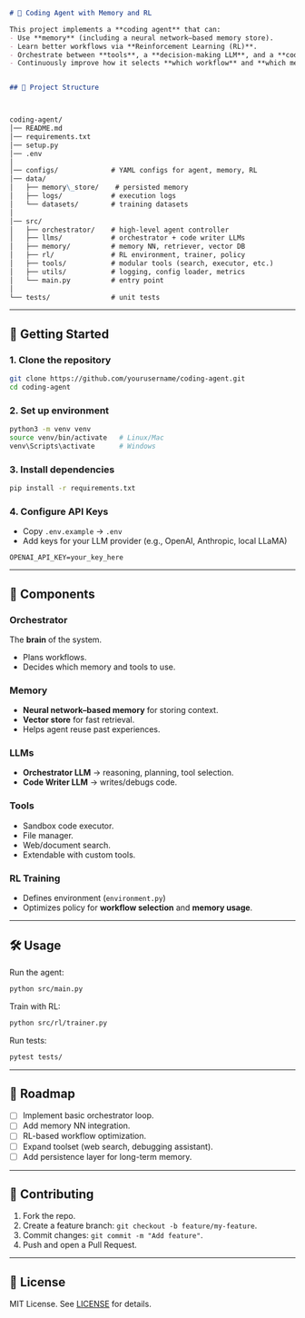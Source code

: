```markdown
# 🤖 Coding Agent with Memory and RL

This project implements a **coding agent** that can:
- Use **memory** (including a neural network–based memory store).
- Learn better workflows via **Reinforcement Learning (RL)**.
- Orchestrate between **tools**, a **decision-making LLM**, and a **code-writing LLM**.
- Continuously improve how it selects **which workflow** and **which memories** to use.


## 📂 Project Structure



coding-agent/
│── README.md
│── requirements.txt
│── setup.py
│── .env
│
│── configs/             # YAML configs for agent, memory, RL
│── data/
│   ├── memory\_store/    # persisted memory
│   ├── logs/            # execution logs
│   └── datasets/        # training datasets
│
│── src/
│   ├── orchestrator/    # high-level agent controller
│   ├── llms/            # orchestrator + code writer LLMs
│   ├── memory/          # memory NN, retriever, vector DB
│   ├── rl/              # RL environment, trainer, policy
│   ├── tools/           # modular tools (search, executor, etc.)
│   ├── utils/           # logging, config loader, metrics
│   └── main.py          # entry point
│
└── tests/               # unit tests

```

---

## 🚀 Getting Started

### 1. Clone the repository
```bash
git clone https://github.com/yourusername/coding-agent.git
cd coding-agent
````

### 2. Set up environment

```bash
python3 -m venv venv
source venv/bin/activate   # Linux/Mac
venv\Scripts\activate      # Windows
```

### 3. Install dependencies

```bash
pip install -r requirements.txt
```

### 4. Configure API Keys

* Copy `.env.example` → `.env`
* Add keys for your LLM provider (e.g., OpenAI, Anthropic, local LLaMA)

```env
OPENAI_API_KEY=your_key_here
```

---

## 🧠 Components

### Orchestrator

The **brain** of the system.

* Plans workflows.
* Decides which memory and tools to use.

### Memory

* **Neural network–based memory** for storing context.
* **Vector store** for fast retrieval.
* Helps agent reuse past experiences.

### LLMs

* **Orchestrator LLM** → reasoning, planning, tool selection.
* **Code Writer LLM** → writes/debugs code.

### Tools

* Sandbox code executor.
* File manager.
* Web/document search.
* Extendable with custom tools.

### RL Training

* Defines environment (`environment.py`)
* Optimizes policy for **workflow selection** and **memory usage**.

---

## 🛠 Usage

Run the agent:

```bash
python src/main.py
```

Train with RL:

```bash
python src/rl/trainer.py
```

Run tests:

```bash
pytest tests/
```

---

## 🧪 Roadmap

* [ ] Implement basic orchestrator loop.
* [ ] Add memory NN integration.
* [ ] RL-based workflow optimization.
* [ ] Expand toolset (web search, debugging assistant).
* [ ] Add persistence layer for long-term memory.

---

## 🤝 Contributing

1. Fork the repo.
2. Create a feature branch: `git checkout -b feature/my-feature`.
3. Commit changes: `git commit -m "Add feature"`.
4. Push and open a Pull Request.

---

## 📜 License

MIT License. See [LICENSE](LICENSE) for details.

```
